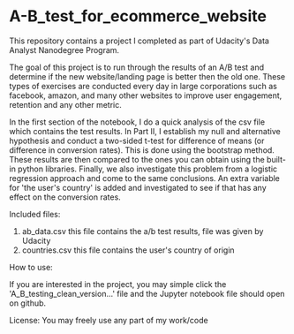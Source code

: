 # A-B_test_for_ecommerce_website

This repository contains a project I completed as part of Udacity's Data Analyst Nanodegree Program.

The goal of this project is to run through the results of an A/B test and determine if the new website/landing page is better then the old one. These types of exercises are conducted every day in large corporations such as facebook, amazon, and many other websites to improve user engagement, retention and any other metric.

In the first section of the notebook, I do a quick analysis of the csv file which contains the test results. In Part II, I establish my null and alternative hypothesis and conduct a two-sided t-test for difference of means (or difference in conversion rates). This is done using the bootstrap method. These results are then compared to the ones you can obtain using the built-in python libraries. Finally, we also investigate this problem from a logistic regression approach and come to the same conclusions. An extra variable for 'the user's country' is added and investigated to see if that has any effect on the conversion rates.


Included files:
1. ab_data.csv    this file contains the a/b test results, file was given by Udacity
2. countries.csv  this file contains the user's country of origin

How to use:

If you are interested in the project, you may simple click the 'A_B_testing_clean_version...' file and the Jupyter notebook file should open on github.

License:
You may freely use any part of my work/code
